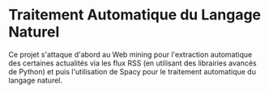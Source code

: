 # Traitement Automatique du Langage Naturel

Ce projet s'attaque d'abord au Web mining pour l'extraction automatique des certaines actualités via les flux RSS (en utilisant des librairies avancés de Python) et puis l'utilisation de Spacy pour le traitement automatique du langage naturel.